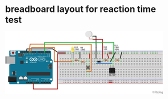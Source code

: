 # breadboard layout for reaction time test
![RTII-ReactionTimeExercise-Layout](https://github.com/med-material/ArduinoBreadBoardSchematicsForRTII/blob/master/RTII-ReactionTimeExercise.png)
